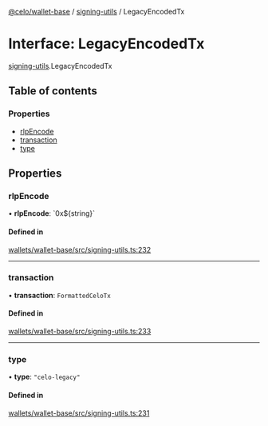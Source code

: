 [@celo/wallet-base](../README.md) / [signing-utils](../modules/signing_utils.md) / LegacyEncodedTx

# Interface: LegacyEncodedTx

[signing-utils](../modules/signing_utils.md).LegacyEncodedTx

## Table of contents

### Properties

- [rlpEncode](signing_utils.LegacyEncodedTx.md#rlpencode)
- [transaction](signing_utils.LegacyEncodedTx.md#transaction)
- [type](signing_utils.LegacyEncodedTx.md#type)

## Properties

### rlpEncode

• **rlpEncode**: \`0x$\{string}\`

#### Defined in

[wallets/wallet-base/src/signing-utils.ts:232](https://github.com/celo-org/developer-tooling/blob/master/packages/sdk/wallets/wallet-base/src/signing-utils.ts#L232)

___

### transaction

• **transaction**: `FormattedCeloTx`

#### Defined in

[wallets/wallet-base/src/signing-utils.ts:233](https://github.com/celo-org/developer-tooling/blob/master/packages/sdk/wallets/wallet-base/src/signing-utils.ts#L233)

___

### type

• **type**: ``"celo-legacy"``

#### Defined in

[wallets/wallet-base/src/signing-utils.ts:231](https://github.com/celo-org/developer-tooling/blob/master/packages/sdk/wallets/wallet-base/src/signing-utils.ts#L231)
